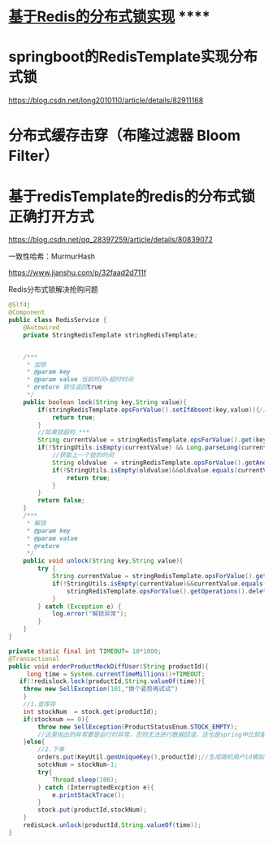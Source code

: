 # [基于Redis的分布式锁实现](https://www.cnblogs.com/yuananyun/p/6834815.html)  ****



# springboot的RedisTemplate实现分布式锁

https://blog.csdn.net/long2010110/article/details/82911168



# 分布式缓存击穿（布隆过滤器 Bloom Filter）



# 基于redisTemplate的redis的分布式锁正确打开方式

https://blog.csdn.net/qq_28397259/article/details/80839072





一致性哈希：MurmurHash

https://www.jianshu.com/p/32faad2d711f





Redis分布式锁解决抢购问题

```java
@Slf4j
@Component
public class RedisService {
    @Autowired
    private StringRedisTemplate stringRedisTemplate;


    /***
     * 加锁
     * @param key
     * @param value 当前时间+超时时间
     * @return 锁住返回true
     */
    public boolean lock(String key,String value){
        if(stringRedisTemplate.opsForValue().setIfAbsent(key,value)){//setNX 返回boolean
            return true;
        }
        //如果锁超时 ***
        String currentValue = stringRedisTemplate.opsForValue().get(key);
        if(!StringUtils.isEmpty(currentValue) && Long.parseLong(currentValue)<System.currentTimeMillis()){
            //获取上一个锁的时间
            String oldvalue  = stringRedisTemplate.opsForValue().getAndSet(key,value);
            if(!StringUtils.isEmpty(oldvalue)&&oldvalue.equals(currentValue)){
                return true;
            }
        }
        return false;
    }
    /***
     * 解锁
     * @param key
     * @param value
     * @return
     */
    public void unlock(String key,String value){
        try {
            String currentValue = stringRedisTemplate.opsForValue().get(key);
            if(!StringUtils.isEmpty(currentValue)&&currentValue.equals(value)){
                stringRedisTemplate.opsForValue().getOperations().delete(key);
            }
        } catch (Exception e) {
            log.error("解锁异常");
        }
    }
}
```

```java
private static final int TIMEOUT= 10*1000;
@Transactional
public void orderProductMockDiffUser(String productId){
     long time = System.currentTimeMillions()+TIMEOUT;
   if(!redislock.lock(productId,String.valueOf(time)){
    throw new SellException(101,"换个姿势再试试")
    }
    //1.查库存
    int stockNum  = stock.get(productId);
    if(stocknum == 0){
        throw new SellException(ProductStatusEnum.STOCK_EMPTY);
        //这里抛出的异常要是运行时异常，否则无法进行数据回滚，这也是spring中比较基础的   
    }else{
        //2.下单
        orders.put(KeyUtil.genUniqueKey(),productId);//生成随机用户id模拟高并发
        sotckNum = stockNum-1;
        try{
            Thread.sleep(100);
        } catch (InterruptedExcption e){
            e.printStackTrace();
        }
        stock.put(productId,stockNum);
    }
    redisLock.unlock(productId,String.valueOf(time));
}
```


